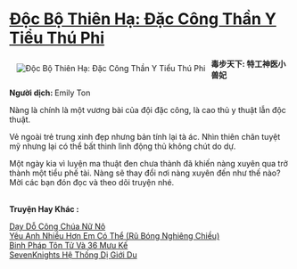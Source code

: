 <a href="https://utruyen.com/truyen/doc-bo-thien-ha-dac-cong-than-y-tieu-thu-phi/15588/" title="Độc Bộ Thiên Hạ: Đặc Công Thần Y Tiểu Thú Phi"><h1>Độc Bộ Thiên Hạ: Đặc Công Thần Y Tiểu Thú Phi</h1></a><div style="display:table"><img align="right" style="float: left; padding: 10px;" src="https://utruyen.com/images/story/200x260/doc-bo-thien-ha-dac-cong-than-y-tieu-thu-phi.jpg" alt="Độc Bộ Thiên Hạ: Đặc Công Thần Y Tiểu Thú Phi"><b>毒步天下: 特工神医小兽妃<p></p>Người dịch: </b>Emily Ton<p></p>Nàng là chính là một vương bài của đội đặc công, là cao thủ y thuật lẫn độc thuật.<p></p>Vẻ ngoài trẻ trung xinh đẹp nhưng bản tính lại tà ác. Nhìn thiên chân tuyệt mỹ nhưng lại có thể bất thình lình động thủ không chút do dự.<p></p>Một ngày kia vì luyện ma thuật đen chưa thành đã khiến nàng xuyên qua trở thành một tiểu phế tài. Nàng sẽ thay đổi nơi nàng xuyên đến như thế nào? Mời các bạn đón đọc và theo dõi truyện nhé.</div><p><br><b>Truyện Hay Khác :</b></p><a href="https://utruyen.com/truyen/day-do-cong-chua-nu-no/13951/" alt="Dạy Dỗ Công Chúa Nữ Nô">Dạy Dỗ Công Chúa Nữ Nô</a><br/><a href="https://github.com/quanluxury/ngontinhhot/tree/master/truyenhay/19025/" alt="Yêu Anh Nhiều Hơn Em Có Thể (Rũ Bóng Nghiêng Chiều)">Yêu Anh Nhiều Hơn Em Có Thể (Rũ Bóng Nghiêng Chiều)</a><br/><a href="https://github.com/quanluxury/ngontinhhot/tree/master/truyenhay/20465/" alt="Binh Pháp Tôn Tử Và 36 Mưu Kế">Binh Pháp Tôn Tử Và 36 Mưu Kế</a><br/><a href="https://github.com/quanluxury/ngontinhhot/tree/master/truyenhay/17312/" alt="SevenKnights Hệ Thống Dị Giới Du">SevenKnights Hệ Thống Dị Giới Du</a><br/>